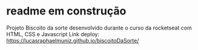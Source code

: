 # readme em construção
Projeto Biscoito da sorte desenvolvido durante o curso da rocketseat com HTML, CSS e Javascript
Link deploy: https://lucasraphaelmuniz.github.io/biscoitoDaSorte/
